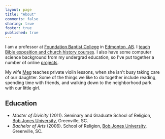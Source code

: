 ```yaml
---
layout: page
title: "About"
comments: false
sharing: true
footer: true
published: true
---
```


I am a professor at [Foundation Baptist College][FBC] in [Edmonton, AB][map]. I [teach Bible exposition and church history courses][teaching]. I also have some computer science background from my undergrad education, so I've put together a number of online [projects][projects].

My wife [Meg](http://www.joyfulmelody.ca/) teaches private violin lessons, when she isn't busy taking care of our daughter. Some of the things we like to do together include reading, spending time with friends, and walking down to the neighborhood park with our little girl.

## Education

* *Master of Divinity* (2011). Seminary and Graduate School of Religion, [Bob Jones University][BobJones], Greenville, SC.
* *Bachelor of Arts* (2006). School of Religion, [Bob Jones University][BobJones], Greenville, SC.


[BobJones]: http://www.bju.edu/
[FBC]: http://www.foundationbaptistcollege.ca/
[map]: https://maps.google.ca/maps?q=Meadowlands+Baptist+Church,+17+Street+Northwest,+Edmonton,+AB&hl=en&ll=53.453381,-113.368864&spn=0.021287,0.038581&sll=54.498365,-115.000188&sspn=21.3654,39.506836&oq=meadowlands+bapt&t=m&hq=Meadowlands+Baptist+Church,+17+Street+Northwest,+Edmonton,+AB&z=15&iwloc=A
[projects]: /projects/
[teaching]: /teaching/
